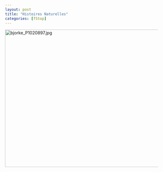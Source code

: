 ```yaml
---
layout: post
title: "Histoires Naturelles"
categories: [fStop]
---
```

<img alt="bjorke_P1020897.jpg" src="http://www.botzilla.com/blog/archives/pix2014/bjorke_P1020897.jpg" width="807" height="454" border="0" />



